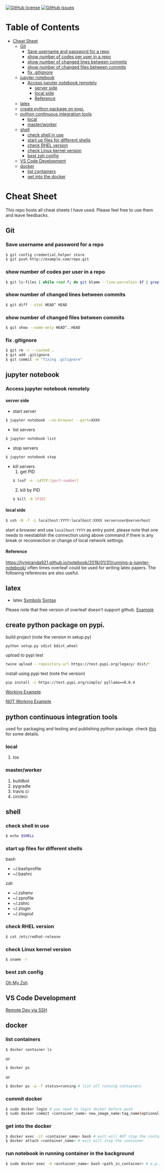 [![GitHub license](https://img.shields.io/github/license/hamelsmu/code_search.svg)](https://github.com/zhenyisx/cheat-sheet/blob/master/LICENSE)
[![GitHub issues](https://img.shields.io/github/issues/hamelsmu/code_search.svg)](https://github.com/zhenyisx/cheat-sheet/issues)

Table of Contents
=================

   * [Cheat Sheet](#cheat-sheet)
      * [Git](#git)
         * [Save username and password for a repo](#save-username-and-password-for-a-repo)
         * [show number of codes per user in a repo](#show-number-of-codes-per-user-in-a-repo)
         * [show number of changed lines between commits](#show-number-of-changed-lines-between-commits)
         * [show number of changed files between commits](#show-number-of-changed-files-between-commits)
         * [fix .gitignore](#fix-gitignore)
      * [jupyter notebook](#jupyter-notebook)
         * [Access jupyter notebook remotely](#access-jupyter-notebook-remotely)
            * [server side](#server-side)
            * [local side](#local-side)
            * [Reference](#reference)
      * [latex](#latex)
      * [create python package on pypi.](#create-python-package-on-pypi)
      * [python continuous integration tools](#python-continuous-integration-tools)
         * [local](#local)
         * [master/worker](#masterworker)
      * [shell](#shell)
         * [check shell in use](#check-shell-in-use)
         * [start up files for different shells](#start-up-files-for-different-shells)
         * [check RHEL version](#check-rhel-version)
         * [check Linux kernel version](#check-linux-kernel-version)
         * [best zsh config](#best-zsh-config)
      * [VS Code Development](#vs-code-development)
      * [docker](#docker)
         * [list containers](#list-containers)
         * [get into the docker](#get-into-the-docker)

# Cheat Sheet

This repo hosts all cheat sheets I have used. Please feel free to use them and leave feedbacks.


## Git

### Save username and password for a repo

````bash
$ git config credential.helper store
$ git push http://example.com/repo.git
````


### show number of codes per user in a repo
````bash
$ git ls-files | while read f; do git blame --line-porcelain $f | grep '^author '; done | sort -f | uniq -ic | sort -n
````

### show number of changed lines between commits
````bash
$ git diff --stat HEAD^ HEAD
````

### show number of changed files between commits
````bash
$ git show --name-only HEAD^..HEAD
````

### fix .gitignore

````bash
$ git rm -r --cached .
$ git add .gitignore
$ git commit -m "fixing .gitignore"
````

## jupyter notebook

### Access jupyter notebook remotely

#### server side

- start server
```bash
$ jupyter notebook --no-browser --port=XXXX
````
    
- list servers
````bash
$ jupyter notebook list
````

- stop servers
````bash
$ jupyter notebook stop
````

- kill servers
    1. get PID
    ````bash
    $ lsof -n -i4TCP:[port-number]
    ````
    2. kill by PID
    ````bash
    $ kill -9 [PID]
    ````

#### local side
````bash
$ ssh -N -f -L localhost:YYYY:localhost:XXXX serveruser@serverhost
````
start a browser and use `localhost:YYYY` as entry point. please note that one needs to reestablish the connection using above command if there is any break or reconnection or change of local network settings.

#### Reference
https://ljvmiranda921.github.io/notebook/2018/01/31/running-a-jupyter-notebook/
often times overleaf could be used for writing latex papers. The following references are also useful.

## latex

* latex [Symbols](https://oeis.org/wiki/List_of_LaTeX_mathematical_symbols)
[Syntax](https://www.markdownguide.org/cheat-sheet/)

Please note that free version of overleaf doesn't support github. [Example](https://gist.github.com/jnaecker/da8c1846bc414594783978b66b6e8c83)

## create python package on pypi.

build project (note the version in setup.py)
```bash
python setup.py sdist bdist_wheel
```

upload to pypi test
```bash
twine upload --repository-url https://test.pypi.org/legacy/ dist/*
```

install using pypi test (note the version)
```bash
pip install -i https://test.pypi.org/simple/ pyllama==0.0.4
```

[Working Example](https://towardsdatascience.com/build-your-first-open-source-python-project-53471c9942a7)


[NOT Working Example](https://www.codementor.io/@arpitbhayani/host-your-python-package-using-github-on-pypi-du107t7ku)

## python continuous integration tools

used for packaging and testing and publishing python package. check [this](https://docs.python-guide.org/scenarios/ci/) for some details.

### local
1. tox

### master/worker
1. buildbot
2. pygradle
3. travis ci
4. circleci

## shell

### check shell in use
```bash
$ echo $SHELL
```

### start up files for different shells

bash
* ~/.bashprofile
* ~/.bashrc

zsh
* ~/.zshenv
* ~/.zprofile
* ~/.zshrc
* ~/.zlogin
* ~/.zlogout

### check RHEL version
```bash
$ cat /etc/redhat-release
```

### check Linux kernel version
```bash
$ uname -r
```

### best zsh config 
[Oh My Zsh](https://github.com/ohmyzsh/ohmyzsh)

## VS Code Development

[Remote Dev via SSH](https://code.visualstudio.com/docs/remote/ssh)

## docker

### list containers
```bash
$ docker container ls
```
or 
```bash
$ docker ps
```
or
```bash
$ docker ps -a -f status=running # list all running containers
```
    
### commit docker
```bash
$ sudo docker login # you need to login docker before push
$ sudo docker commit <container_name> new_image_name:tag_name(optional)
```
### get into the docker 

```bash
$ docker exec -it <container_name> bash # exit will NOT stop the container
$ docker attach <container_name> # exit will stop the container
```
    
### run notebook in running container in the background

```bash
$ sudo docker exec -d <ocntainer_name> bash <path_in_container> # e.g., ../script/start_notebook.sh
```
